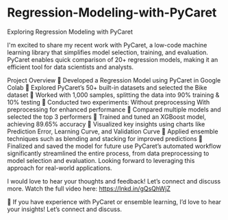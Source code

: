 # Regression-Modeling-with-PyCaret

Exploring Regression Modeling with PyCaret

I'm excited to share my recent work with PyCaret, a low-code machine learning library that simplifies model selection, training, and evaluation. PyCaret enables quick comparison of 20+ regression models, making it an efficient tool for data scientists and analysts.

Project Overview
🔹 Developed a Regression Model using PyCaret in Google Colab
🔹 Explored PyCaret’s 50+ built-in datasets and selected the Bike dataset
🔹 Worked with 1,000 samples, splitting the data into 90% training & 10% testing
🔹 Conducted two experiments:
Without preprocessing
With preprocessing for enhanced performance
🔹 Compared multiple models and selected the top 3 performers
🔹 Trained and tuned an XGBoost model, achieving 89.65% accuracy
🔹 Visualized key insights using charts like Prediction Error, Learning Curve, and Validation Curve
🔹 Applied ensemble techniques such as blending and stacking for improved predictions
🔹 Finalized and saved the model for future use
PyCaret’s automated workflow significantly streamlined the entire process, from data preprocessing to model selection and evaluation. Looking forward to leveraging this approach for real-world applications.

I would love to hear your thoughts and feedback! Let’s connect and discuss more.
Watch the full video here: https://lnkd.in/gQsQhWjZ

📢 If you have experience with PyCaret or ensemble learning, I’d love to hear your insights! Let’s connect and discuss.
